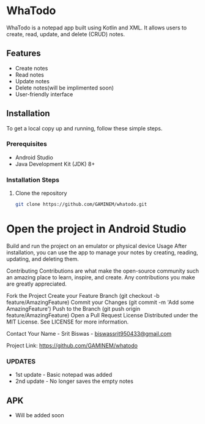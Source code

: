 # WhaTodo

WhaTodo is a notepad app built using Kotlin and XML. It allows users to create, read, update, and delete (CRUD) notes.

## Features

- Create notes
- Read notes
- Update notes
- Delete notes(will be implimented soon)
- User-friendly interface

## Installation

To get a local copy up and running, follow these simple steps.

### Prerequisites

- Android Studio
- Java Development Kit (JDK) 8+

### Installation Steps

1. Clone the repository
   ```sh
   git clone https://github.com/GAMINEM/whatodo.git


# Open the project in Android Studio
Build and run the project on an emulator or physical device
Usage
After installation, you can use the app to manage your notes by creating, reading, updating, and deleting them.

Contributing
Contributions are what make the open-source community such an amazing place to learn, inspire, and create. Any contributions you make are greatly appreciated.

Fork the Project
Create your Feature Branch (git checkout -b feature/AmazingFeature)
Commit your Changes (git commit -m 'Add some AmazingFeature')
Push to the Branch (git push origin feature/AmazingFeature)
Open a Pull Request
License
Distributed under the MIT License. See LICENSE for more information.

Contact
Your Name - Srit Biswas - biswassrit950433@gmail.com


Project Link: https://github.com/GAMINEM/whatodo


### UPDATES
- 1st update - Basic notepad was added
- 2nd update - No longer saves the empty notes

  
## APK
- Will be added soon
